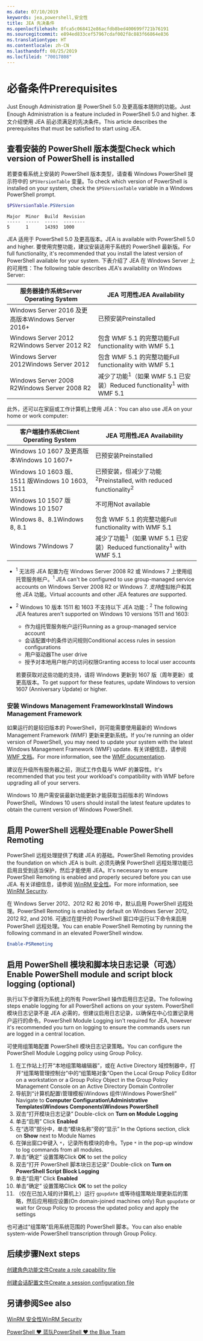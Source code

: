 ```yaml
---
ms.date: 07/10/2019
keywords: jea,powershell,安全性
title: JEA 先决条件
ms.openlocfilehash: 8fca5c068412e86acfdb8bed400699f721b76191
ms.sourcegitcommit: e894ed833cef57967cdaf002f8c883f66864e836
ms.translationtype: HT
ms.contentlocale: zh-CN
ms.lasthandoff: 08/25/2019
ms.locfileid: "70017808"
---
```

# <a name="prerequisites"></a><span data-ttu-id="a157f-103">必备条件</span><span class="sxs-lookup"><span data-stu-id="a157f-103">Prerequisites</span></span>

<span data-ttu-id="a157f-104">Just Enough Administration 是 PowerShell 5.0 及更高版本随附的功能。</span><span class="sxs-lookup"><span data-stu-id="a157f-104">Just Enough Administration is a feature included in PowerShell 5.0 and higher.</span></span> <span data-ttu-id="a157f-105">本文介绍使用 JEA 前必须满足的先决条件。</span><span class="sxs-lookup"><span data-stu-id="a157f-105">This article describes the prerequisites that must be satisfied to start using JEA.</span></span>


## <a name="check-which-version-of-powershell-is-installed"></a><span data-ttu-id="a157f-106">查看安装的 PowerShell 版本类型</span><span class="sxs-lookup"><span data-stu-id="a157f-106">Check which version of PowerShell is installed</span></span>

<span data-ttu-id="a157f-107">若要查看系统上安装的 PowerShell 版本类型，请查看 Windows PowerShell 提示符中的 `$PSVersionTable` 变量。</span><span class="sxs-lookup"><span data-stu-id="a157f-107">To check which version of PowerShell is installed on your system, check the `$PSVersionTable` variable in a Windows PowerShell prompt.</span></span>

```powershell
$PSVersionTable.PSVersion
```

```Output
Major  Minor  Build  Revision
-----  -----  -----  --------
5      1      14393  1000
```

<span data-ttu-id="a157f-108">JEA 适用于 PowerShell 5.0 及更高版本。</span><span class="sxs-lookup"><span data-stu-id="a157f-108">JEA is available with PowerShell 5.0 and higher.</span></span> <span data-ttu-id="a157f-109">要使用完整功能，建议安装适用于系统的 PowerShell 最新版。</span><span class="sxs-lookup"><span data-stu-id="a157f-109">For full functionality, it's recommended that you install the latest version of PowerShell available for your system.</span></span> <span data-ttu-id="a157f-110">下表介绍了 JEA 在 Windows Server 上的可用性：</span><span class="sxs-lookup"><span data-stu-id="a157f-110">The following table describes JEA's availability on Windows Server:</span></span>

| <span data-ttu-id="a157f-111">服务器操作系统</span><span class="sxs-lookup"><span data-stu-id="a157f-111">Server Operating System</span></span> |                <span data-ttu-id="a157f-112">JEA 可用性</span><span class="sxs-lookup"><span data-stu-id="a157f-112">JEA Availability</span></span>                |
| ----------------------- | ---------------------------------------------- |
| <span data-ttu-id="a157f-113">Windows Server 2016 及更高版本</span><span class="sxs-lookup"><span data-stu-id="a157f-113">Windows Server 2016+</span></span>    | <span data-ttu-id="a157f-114">已预安装</span><span class="sxs-lookup"><span data-stu-id="a157f-114">Preinstalled</span></span>                                   |
| <span data-ttu-id="a157f-115">Windows Server 2012 R2</span><span class="sxs-lookup"><span data-stu-id="a157f-115">Windows Server 2012 R2</span></span>  | <span data-ttu-id="a157f-116">包含 WMF 5.1 的完整功能</span><span class="sxs-lookup"><span data-stu-id="a157f-116">Full functionality with WMF 5.1</span></span>                |
| <span data-ttu-id="a157f-117">Windows Server 2012</span><span class="sxs-lookup"><span data-stu-id="a157f-117">Windows Server 2012</span></span>     | <span data-ttu-id="a157f-118">包含 WMF 5.1 的完整功能</span><span class="sxs-lookup"><span data-stu-id="a157f-118">Full functionality with WMF 5.1</span></span>                |
| <span data-ttu-id="a157f-119">Windows Server 2008 R2</span><span class="sxs-lookup"><span data-stu-id="a157f-119">Windows Server 2008 R2</span></span>  | <span data-ttu-id="a157f-120">减少了功能<sup>1</sup>（如果 WMF 5.1 已安装）</span><span class="sxs-lookup"><span data-stu-id="a157f-120">Reduced functionality<sup>1</sup> with WMF 5.1</span></span> |

<span data-ttu-id="a157f-121">此外，还可以在家庭或工作计算机上使用 JEA：</span><span class="sxs-lookup"><span data-stu-id="a157f-121">You can also use JEA on your home or work computer:</span></span>

| <span data-ttu-id="a157f-122">客户端操作系统</span><span class="sxs-lookup"><span data-stu-id="a157f-122">Client Operating System</span></span> |                   <span data-ttu-id="a157f-123">JEA 可用性</span><span class="sxs-lookup"><span data-stu-id="a157f-123">JEA Availability</span></span>                   |
| ----------------------- | ---------------------------------------------------- |
| <span data-ttu-id="a157f-124">Windows 10 1607 及更高版本</span><span class="sxs-lookup"><span data-stu-id="a157f-124">Windows 10 1607+</span></span>        | <span data-ttu-id="a157f-125">已预安装</span><span class="sxs-lookup"><span data-stu-id="a157f-125">Preinstalled</span></span>                                         |
| <span data-ttu-id="a157f-126">Windows 10 1603 版、1511 版</span><span class="sxs-lookup"><span data-stu-id="a157f-126">Windows 10 1603, 1511</span></span>   | <span data-ttu-id="a157f-127">已预安装，但减少了功能<sup>2</sup></span><span class="sxs-lookup"><span data-stu-id="a157f-127">Preinstalled, with reduced functionality<sup>2</sup></span></span> |
| <span data-ttu-id="a157f-128">Windows 10 1507 版</span><span class="sxs-lookup"><span data-stu-id="a157f-128">Windows 10 1507</span></span>         | <span data-ttu-id="a157f-129">不可用</span><span class="sxs-lookup"><span data-stu-id="a157f-129">Not available</span></span>                                        |
| <span data-ttu-id="a157f-130">Windows 8、8.1</span><span class="sxs-lookup"><span data-stu-id="a157f-130">Windows 8, 8.1</span></span>          | <span data-ttu-id="a157f-131">包含 WMF 5.1 的完整功能</span><span class="sxs-lookup"><span data-stu-id="a157f-131">Full functionality with WMF 5.1</span></span>                      |
| <span data-ttu-id="a157f-132">Windows 7</span><span class="sxs-lookup"><span data-stu-id="a157f-132">Windows 7</span></span>               | <span data-ttu-id="a157f-133">减少了功能<sup>1</sup>（如果 WMF 5.1 已安装）</span><span class="sxs-lookup"><span data-stu-id="a157f-133">Reduced functionality<sup>1</sup> with WMF 5.1</span></span>       |

- <span data-ttu-id="a157f-134"><sup>1</sup> 无法将 JEA 配置为在 Windows Server 2008 R2 或 Windows 7 上使用组托管服务帐户。</span><span class="sxs-lookup"><span data-stu-id="a157f-134"><sup>1</sup> JEA can't be configured to use group-managed service accounts on Windows Server 2008 R2 or Windows 7.</span></span> <span data-ttu-id="a157f-135">*支持*虚拟帐户和其他 JEA 功能。</span><span class="sxs-lookup"><span data-stu-id="a157f-135">Virtual accounts and other JEA features *are* supported.</span></span>

- <span data-ttu-id="a157f-136"><sup>2</sup> Windows 10 版本 1511 和 1603 不支持以下 JEA 功能：</span><span class="sxs-lookup"><span data-stu-id="a157f-136"><sup>2</sup> The following JEA features aren't supported on Windows 10 versions 1511 and 1603:</span></span>

  - <span data-ttu-id="a157f-137">作为组托管服务帐户运行</span><span class="sxs-lookup"><span data-stu-id="a157f-137">Running as a group-managed service account</span></span>
  - <span data-ttu-id="a157f-138">会话配置中的条件访问规则</span><span class="sxs-lookup"><span data-stu-id="a157f-138">Conditional access rules in session configurations</span></span>
  - <span data-ttu-id="a157f-139">用户驱动器</span><span class="sxs-lookup"><span data-stu-id="a157f-139">The user drive</span></span>
  - <span data-ttu-id="a157f-140">授予对本地用户帐户的访问权限</span><span class="sxs-lookup"><span data-stu-id="a157f-140">Granting access to local user accounts</span></span>

  <span data-ttu-id="a157f-141">若要获取对这些功能的支持，请将 Windows 更新到 1607 版（周年更新）或更高版本。</span><span class="sxs-lookup"><span data-stu-id="a157f-141">To get support for these features, update Windows to version 1607 (Anniversary Update) or higher.</span></span>

### <a name="install-windows-management-framework"></a><span data-ttu-id="a157f-142">安装 Windows Management Framework</span><span class="sxs-lookup"><span data-stu-id="a157f-142">Install Windows Management Framework</span></span>

<span data-ttu-id="a157f-143">如果运行的是较旧版本的 PowerShell，则可能需要使用最新的 Windows Management Framework (WMF) 更新来更新系统。</span><span class="sxs-lookup"><span data-stu-id="a157f-143">If you're running an older version of PowerShell, you may need to update your system with the latest Windows Management Framework (WMF) update.</span></span> <span data-ttu-id="a157f-144">有关详细信息，请参阅 [WMF 文档](/powershell/wmf/overview)。</span><span class="sxs-lookup"><span data-stu-id="a157f-144">For more information, see the [WMF documentation](/powershell/wmf/overview).</span></span>

<span data-ttu-id="a157f-145">建议在升级所有服务器之前，测试工作负载与 WMF 的兼容性。</span><span class="sxs-lookup"><span data-stu-id="a157f-145">It's recommended that you test your workload's compatibility with WMF before upgrading all of your servers.</span></span>

<span data-ttu-id="a157f-146">Windows 10 用户需安装最新功能更新才能获取当前版本的 Windows PowerShell。</span><span class="sxs-lookup"><span data-stu-id="a157f-146">Windows 10 users should install the latest feature updates to obtain the current version of Windows PowerShell.</span></span>

## <a name="enable-powershell-remoting"></a><span data-ttu-id="a157f-147">启用 PowerShell 远程处理</span><span class="sxs-lookup"><span data-stu-id="a157f-147">Enable PowerShell Remoting</span></span>

<span data-ttu-id="a157f-148">PowerShell 远程处理提供了构建 JEA 的基础。</span><span class="sxs-lookup"><span data-stu-id="a157f-148">PowerShell Remoting provides the foundation on which JEA is built.</span></span> <span data-ttu-id="a157f-149">必须先确保 PowerShell 远程处理功能已启用且受到适当保护，然后才能使用 JEA。</span><span class="sxs-lookup"><span data-stu-id="a157f-149">It's necessary to ensure PowerShell Remoting is enabled and properly secured before you can use JEA.</span></span> <span data-ttu-id="a157f-150">有关详细信息，请参阅 [WinRM 安全性](/powershell/scripting/learn/remoting/winrmsecurity)。</span><span class="sxs-lookup"><span data-stu-id="a157f-150">For more information, see [WinRM Security](/powershell/scripting/learn/remoting/winrmsecurity).</span></span>

<span data-ttu-id="a157f-151">在 Windows Server 2012、2012 R2 和 2016 中，默认启用 PowerShell 远程处理。</span><span class="sxs-lookup"><span data-stu-id="a157f-151">PowerShell Remoting is enabled by default on Windows Server 2012, 2012 R2, and 2016.</span></span> <span data-ttu-id="a157f-152">可通过在提升的 PowerShell 窗口中运行以下命令来启用 PowerShell 远程处理。</span><span class="sxs-lookup"><span data-stu-id="a157f-152">You can enable PowerShell Remoting by running the following command in an elevated PowerShell window.</span></span>

```powershell
Enable-PSRemoting
```

## <a name="enable-powershell-module-and-script-block-logging-optional"></a><span data-ttu-id="a157f-153">启用 PowerShell 模块和脚本块日志记录（可选）</span><span class="sxs-lookup"><span data-stu-id="a157f-153">Enable PowerShell module and script block logging (optional)</span></span>

<span data-ttu-id="a157f-154">执行以下步骤将为系统上的所有 PowerShell 操作启用日志记录。</span><span class="sxs-lookup"><span data-stu-id="a157f-154">The following steps enable logging for all PowerShell actions on your system.</span></span> <span data-ttu-id="a157f-155">PowerShell 模块日志记录不是 JEA 必需的，但建议启用日志记录，以确保在中心位置记录用户运行的命令。</span><span class="sxs-lookup"><span data-stu-id="a157f-155">PowerShell Module Logging isn't required for JEA, however it's recommended you turn on logging to ensure the commands users run are logged in a central location.</span></span>

<span data-ttu-id="a157f-156">可使用组策略配置 PowerShell 模块日志记录策略。</span><span class="sxs-lookup"><span data-stu-id="a157f-156">You can configure the PowerShell Module Logging policy using Group Policy.</span></span>

1. <span data-ttu-id="a157f-157">在工作站上打开“本地组策略编辑器”，或在 Active Directory 域控制器中，打开“组策略管理控制台”中的“组策略对象”</span><span class="sxs-lookup"><span data-stu-id="a157f-157">Open the Local Group Policy Editor on a workstation or a Group Policy Object in the Group Policy Management Console on an Active Directory Domain Controller</span></span>
2. <span data-ttu-id="a157f-158">导航到“计算机配置\\管理模板\\Windows 组件\\Windows PowerShell” </span><span class="sxs-lookup"><span data-stu-id="a157f-158">Navigate to **Computer Configuration\\Administrative Templates\\Windows Components\\Windows PowerShell**</span></span>
3. <span data-ttu-id="a157f-159">双击“打开模块日志记录” </span><span class="sxs-lookup"><span data-stu-id="a157f-159">Double-click on **Turn on Module Logging**</span></span>
4. <span data-ttu-id="a157f-160">单击“启用” </span><span class="sxs-lookup"><span data-stu-id="a157f-160">Click **Enabled**</span></span>
5. <span data-ttu-id="a157f-161">在“选项”部分中，单击“模块名称”旁的“显示” </span><span class="sxs-lookup"><span data-stu-id="a157f-161">In the Options section, click on **Show** next to Module Names</span></span>
6. <span data-ttu-id="a157f-162">在弹出窗口中键入 `*`，记录所有模块的命令。</span><span class="sxs-lookup"><span data-stu-id="a157f-162">Type `*` in the pop-up window to log commands from all modules.</span></span>
7. <span data-ttu-id="a157f-163">单击“确定”  设置策略</span><span class="sxs-lookup"><span data-stu-id="a157f-163">Click **OK** to set the policy</span></span>
8. <span data-ttu-id="a157f-164">双击“打开 PowerShell 脚本块日志记录” </span><span class="sxs-lookup"><span data-stu-id="a157f-164">Double-click on **Turn on PowerShell Script Block Logging**</span></span>
9. <span data-ttu-id="a157f-165">单击“启用” </span><span class="sxs-lookup"><span data-stu-id="a157f-165">Click **Enabled**</span></span>
10. <span data-ttu-id="a157f-166">单击“确定”  设置策略</span><span class="sxs-lookup"><span data-stu-id="a157f-166">Click **OK** to set the policy</span></span>
11. <span data-ttu-id="a157f-167">（仅在已加入域的计算机上）运行 `gpupdate` 或等待组策略处理更新后的策略，然后应用相应设置</span><span class="sxs-lookup"><span data-stu-id="a157f-167">(On domain-joined machines only) Run `gpupdate` or wait for Group Policy to process the updated policy and apply the settings</span></span>

<span data-ttu-id="a157f-168">也可通过“组策略”启用系统范围的 PowerShell 脚本。</span><span class="sxs-lookup"><span data-stu-id="a157f-168">You can also enable system-wide PowerShell transcription through Group Policy.</span></span>

## <a name="next-steps"></a><span data-ttu-id="a157f-169">后续步骤</span><span class="sxs-lookup"><span data-stu-id="a157f-169">Next steps</span></span>

[<span data-ttu-id="a157f-170">创建角色功能文件</span><span class="sxs-lookup"><span data-stu-id="a157f-170">Create a role capability file</span></span>](role-capabilities.md)

[<span data-ttu-id="a157f-171">创建会话配置文件</span><span class="sxs-lookup"><span data-stu-id="a157f-171">Create a session configuration file</span></span>](session-configurations.md)

## <a name="see-also"></a><span data-ttu-id="a157f-172">另请参阅</span><span class="sxs-lookup"><span data-stu-id="a157f-172">See also</span></span>

[<span data-ttu-id="a157f-173">WinRM 安全性</span><span class="sxs-lookup"><span data-stu-id="a157f-173">WinRM Security</span></span>](/powershell/scripting/learn/remoting/winrmsecurity)

[<span data-ttu-id="a157f-174">PowerShell ♥ 蓝队</span><span class="sxs-lookup"><span data-stu-id="a157f-174">PowerShell ♥ the Blue Team</span></span>](https://devblogs.microsoft.com/powershell/powershell-the-blue-team/)
